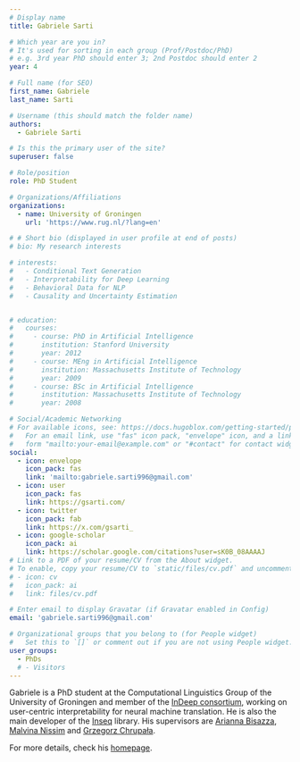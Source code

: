 ```yaml
---
# Display name
title: Gabriele Sarti

# Which year are you in?
# It's used for sorting in each group (Prof/Postdoc/PhD)
# e.g. 3rd year PhD should enter 3; 2nd Postdoc should enter 2
year: 4

# Full name (for SEO)
first_name: Gabriele
last_name: Sarti

# Username (this should match the folder name)
authors:
  - Gabriele Sarti

# Is this the primary user of the site?
superuser: false

# Role/position
role: PhD Student

# Organizations/Affiliations
organizations:
  - name: University of Groningen
    url: 'https://www.rug.nl/?lang=en'

# # Short bio (displayed in user profile at end of posts)
# bio: My research interests 

# interests:
#   - Conditional Text Generation
#   - Interpretability for Deep Learning
#   - Behavioral Data for NLP
#   - Causality and Uncertainty Estimation


# education:
#   courses:
#     - course: PhD in Artificial Intelligence
#       institution: Stanford University
#       year: 2012
#     - course: MEng in Artificial Intelligence
#       institution: Massachusetts Institute of Technology
#       year: 2009
#     - course: BSc in Artificial Intelligence
#       institution: Massachusetts Institute of Technology
#       year: 2008

# Social/Academic Networking
# For available icons, see: https://docs.hugoblox.com/getting-started/page-builder/#icons
#   For an email link, use "fas" icon pack, "envelope" icon, and a link in the
#   form "mailto:your-email@example.com" or "#contact" for contact widget.
social:
  - icon: envelope
    icon_pack: fas
    link: 'mailto:gabriele.sarti996@gmail.com'
  - icon: user
    icon_pack: fas
    link: https://gsarti.com/
  - icon: twitter
    icon_pack: fab
    link: https://x.com/gsarti_
  - icon: google-scholar
    icon_pack: ai
    link: https://scholar.google.com/citations?user=sK0B_08AAAAJ
# Link to a PDF of your resume/CV from the About widget.
# To enable, copy your resume/CV to `static/files/cv.pdf` and uncomment the lines below.
# - icon: cv
#   icon_pack: ai
#   link: files/cv.pdf

# Enter email to display Gravatar (if Gravatar enabled in Config)
email: 'gabriele.sarti996@gmail.com'

# Organizational groups that you belong to (for People widget)
#   Set this to `[]` or comment out if you are not using People widget.
user_groups:
  - PhDs
  # - Visitors
---
```


Gabriele is a PhD student at the Computational Linguistics Group of the University of Groningen and member of the [InDeep consortium](https://projects.illc.uva.nl/indeep/), working on user-centric interpretability for neural machine translation. He is also the main developer of the [Inseq](https://github.com/inseq-team/inseq) library. His supervisors are [Arianna Bisazza](https://www.cs.rug.nl/~bisazza/), [Malvina Nissim](https://malvinanissim.github.io/) and [Grzegorz Chrupała](https://grzegorz.chrupala.me/).

For more details, check his [homepage](https://gsarti.com/).